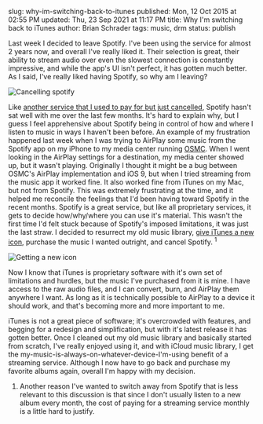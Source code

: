 slug: why-im-switching-back-to-itunes
published: Mon, 12 Oct 2015 at 02:55 PM
updated: Thu, 23 Sep 2021 at 11:17 PM
title: Why I'm switching back to iTunes
author: Brian Schrader
tags: music, drm
status: publish

Last week I decided to leave Spotify. I've been using the
service for almost 2 years now, and overall I've really liked it. Their
selection is great, their ability to stream audio over even the slowest
connection is constantly impressive, and while the app's UI isn't perfect, it
has gotten much better. As I said, I've really liked having Spotify, so why 
am I leaving?

![Cancelling spotify](http://brianschrader.com/images/blog/cancel-spotify.png)

Like [another service that I used to pay for but just cancelled][1], Spotify
hasn't sat well with me over the last few months. It's hard to explain why, but
I guess I feel apprehensive about Spotify being in control of how and where I
listen to music in ways I haven't been before. An example of my frustration 
happened last week when I was trying to AirPlay some music from the Spotify app 
on my iPhone to my media center running [OSMC][2]. When I went looking in the 
AirPlay settings for a destination, my media center showed up, but it wasn't playing.
Originally I thought it might be a bug between OSMC's AirPlay implementation and 
iOS 9, but when I tried streaming from the music app it worked fine. It also
worked fine from iTunes on my Mac, but not from Spotify.
This was extremely frustrating at the time, and it helped me reconcile the
feelings that I'd been having toward Spotify in the recent months. Spotify is a
great service, but like all proprietary services, it gets to decide
how/why/where you can use it's material. This wasn't the first time I'd felt
stuck because of Spotify's imposed limitations, it was just the last straw. I 
decided to resurrect my old music library, [give iTunes a new icon][3], purchase 
the music I wanted outright, and cancel Spotify.
<sup>1</sup>

![Getting a new icon](http://brianschrader.com/images/blog/new-itunes-icon.png)

[1]: http://www.audible.com
[2]: https://osmc.tv
[3]: https://twitter.com/sonicrocketman/status/651874066702319616

Now I know that iTunes is proprietary software with it's own set of limitations
and hurdles, but the music I've purchased from it is mine. I have access to the
raw audio files, and I can convert, burn, and AirPlay them anywhere I want. As
long as it is technically possible to AirPlay to a device it should work, and 
that's becoming more and more important to me. 

iTunes is not a great piece of software; it's overcrowded with features, and
begging for a redesign and simplification, but with it's latest release it has
gotten better. Once I cleaned out my old music library and basically started
from scratch, I've really enjoyed using it, and with iCloud music library, I 
get the my-music-is-always-on-whatever-device-I'm-using benefit of a streaming 
service. Although I now have to go back and purchase my favorite albums
again, overall I'm happy with my decision. 

<div class="footnote">

1. Another reason I've wanted to switch away from Spotify that is less relevant to
this discussion is that since I don't usually listen to a new album every
month, the cost of paying for a streaming service monthly is a little hard to
justify.

</div>
